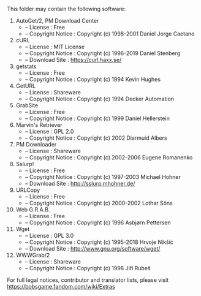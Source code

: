 This folder may contain the following software:

1. AutoGet/2, PM Download Center
   - – License : Free
   - – Copyright Notice : Copyright (c) 1998-2001 Daniel Jorge Caetano
2. cURL
   - – License : MIT License
   - – Copyright Notice : Copyright (c) 1996-2019 Daniel Stenberg
   - – Download Site : https://curl.haxx.se/
3. getstats
   - – License : Free
   - – Copyright Notice : Copyright (c) 1994 Kevin Hughes
4. GetURL
   - – License : Shareware
   - – Copyright Notice : Copyright (c) 1994 Decker Automation
5. GrabSite
   - – License : Free
   - – Copyright Notice : Copyright (c) 1999 Daniel Hellerstein
6. Marvin's Retriever
   - – License : GPL 2.0
   - – Copyright Notice : Copyright (c) 2002 Diarmuid Albers
7. PM Downloader
   - – License : Shareware
   - – Copyright Notice : Copyright (c) 2002-2006 Eugene Romanenko
8. Sslurp!
   - – License : Free
   - – Copyright Notice : Copyright (c) 1997-2003 Michael Hohner
   - – Download Site : http://sslurp.mhohner.de/
9. URLCopy
   - – License : Free
   - – Copyright Notice : Copyright (c) 2000-2002 Lothar Söns
10. Web G.R.A.B.
    - – License : Free
    - – Copyright Notice : Copyright (c) 1996 Asbjørn Pettersen
11. Wget
    - – License : GPL 3.0
    - – Copyright Notice : Copyright (c) 1995-2018 Hrvoje Nikšić
    - – Download Site : http://www.gnu.org/software/wget/
12. WWWGrab/2
    - – License : Shareware
    - – Copyright Notice : Copyright (c) 1998 Jiří Rubeš

For full legal notices, contributor and translator lists, please visit https://bobsgame.fandom.com/wiki/Extras
